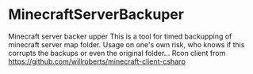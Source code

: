 # MinecraftServerBackuper
Minecraft server backer upper
This is a tool for timed backupping of minecraft server map folder.
Usage on one's own risk, who knows if this corrupts the backups or even the original folder...
Rcon client from https://github.com/willroberts/minecraft-client-csharp
